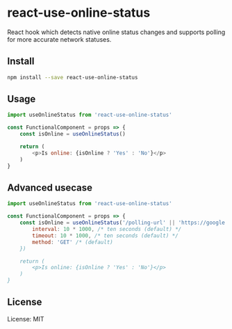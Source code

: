 # react-use-online-status

React hook which detects native online status changes and supports polling for more accurate network statuses.

## Install 

```bash
npm install --save react-use-online-status
```

## Usage

```javascript
import useOnlineStatus from 'react-use-online-status'

const FunctionalComponent = props => {
    const isOnline = useOnlineStatus()

    return (
        <p>Is online: {isOnline ? 'Yes' : 'No'}</p>
    )
}
```

## Advanced usecase

```javascript
import useOnlineStatus from 'react-use-online-status'

const FunctionalComponent = props => {
    const isOnline = useOnlineStatus('/polling-url' || 'https://google.com/generate_204', { 
        interval: 10 * 1000, /* ten seconds (default) */ 
        timeout: 10 * 1000, /* ten seconds (default) */
        method: 'GET' /* (default)
    })

    return (
        <p>Is online: {isOnline ? 'Yes' : 'No'}</p>
    )
}
```

## License

License: MIT
